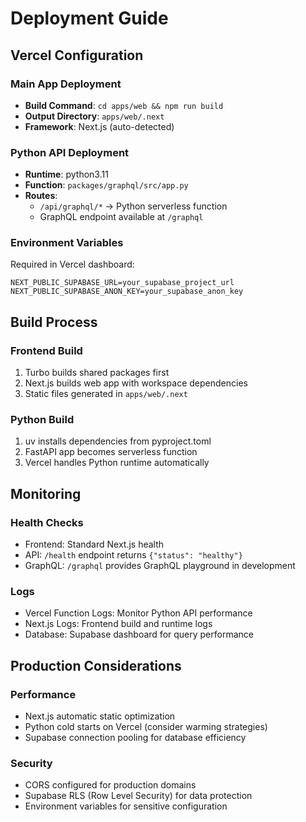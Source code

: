 # Deployment Guide

## Vercel Configuration

### Main App Deployment
- **Build Command**: `cd apps/web && npm run build`
- **Output Directory**: `apps/web/.next`
- **Framework**: Next.js (auto-detected)

### Python API Deployment
- **Runtime**: python3.11
- **Function**: `packages/graphql/src/app.py`
- **Routes**: 
  - `/api/graphql/*` → Python serverless function
  - GraphQL endpoint available at `/graphql`

### Environment Variables
Required in Vercel dashboard:
```
NEXT_PUBLIC_SUPABASE_URL=your_supabase_project_url
NEXT_PUBLIC_SUPABASE_ANON_KEY=your_supabase_anon_key
```

## Build Process

### Frontend Build
1. Turbo builds shared packages first
2. Next.js builds web app with workspace dependencies
3. Static files generated in `apps/web/.next`

### Python Build
1. uv installs dependencies from pyproject.toml
2. FastAPI app becomes serverless function
3. Vercel handles Python runtime automatically

## Monitoring

### Health Checks
- Frontend: Standard Next.js health
- API: `/health` endpoint returns `{"status": "healthy"}`
- GraphQL: `/graphql` provides GraphQL playground in development

### Logs
- Vercel Function Logs: Monitor Python API performance
- Next.js Logs: Frontend build and runtime logs
- Database: Supabase dashboard for query performance

## Production Considerations

### Performance
- Next.js automatic static optimization
- Python cold starts on Vercel (consider warming strategies)
- Supabase connection pooling for database efficiency

### Security
- CORS configured for production domains
- Supabase RLS (Row Level Security) for data protection
- Environment variables for sensitive configuration